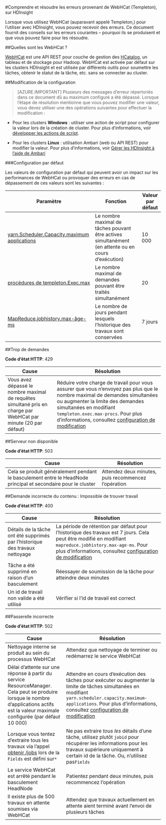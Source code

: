 <properties
 pageTitle="Comprendre et résoudre les erreurs WebHCat sur HDInsight"
 description="Découvrez comment à propos des erreurs courantes renvoyées par WebHCat sur HDInsight et comment les résoudre."
 services="hdinsight"
 documentationCenter=""
 authors="Blackmist"
 manager="jhubbard"
 editor="cgronlun"
 tags="azure-portal"/>

<tags
 ms.service="hdinsight"
 ms.devlang="na"
 ms.topic="article"
 ms.tgt_pltfrm="na"
 ms.workload="big-data"
 ms.date="09/27/2016"
 ms.author="larryfr"/>

#<a name="understand-and-resolve-errors-received-from-webhcat-templeton-on-hdinsight"></a>Comprendre et résoudre les erreurs provenant de WebHCat (Templeton), sur HDInsight

Lorsque vous utilisez WebHCat (auparavant appelé Templeton,) pour l’utiliser avec HDInsight, vous pouvez recevoir des erreurs. Ce document fournit des conseils sur les erreurs courantes – pourquoi ils se produisent et que vous pouvez faire pour les résoudre.

##<a name="what-is-webhcat"></a>Quelles sont les WebHCat ?

[WebHCat](https://cwiki.apache.org/confluence/display/Hive/WebHCat) est une API REST pour couche de gestion des [HCatalog](https://cwiki.apache.org/confluence/display/Hive/HCatalog), un tableau et de stockage pour Hadoop. WebHCat est activée par défaut sur les clusters HDInsight et est utilisée par différents outils pour soumettre les tâches, obtenir le statut de la tâche, etc. sans se connecter au cluster.

##<a name="modifying-configuration"></a>Modification de la configuration

> [AZURE.IMPORTANT] Plusieurs des messages d’erreur répertoriés dans ce document dû au maximum configuré a été dépassé. Lorsque l’étape de résolution mentionne que vous pouvez modifier une valeur, vous devez utiliser une des opérations suivantes pour effectuer la modification :

* Pour les clusters **Windows** : utiliser une action de script pour configurer la valeur lors de la création de cluster. Pour plus d’informations, voir [développer les actions de script](hdinsight-hadoop-script-actions.md).

* Pour les clusters **Linux** : utilisation Ambari (web ou API REST) pour modifier la valeur. Pour plus d’informations, voir [Gérer les HDInsight à l’aide de Ambari](hdinsight-hadoop-manage-ambari.md)

###<a name="default-configuration"></a>Configuration par défaut

Les valeurs de configuration par défaut qui peuvent avoir un impact sur les performances de WebHCat ou provoquer des erreurs en cas de dépassement de ces valeurs sont les suivantes :

| Paramètre | Fonction | Valeur par défaut |
| ------- | ------------ | ------------- |
| [yarn.Scheduler.Capacity.maximum applications][maximum-applications] | Le nombre maximal de tâches pouvant être actives simultanément (en attente ou en cours d’exécution) | 10 000 |
| [procédures de templeton.Exec.max][max-procs] | Le nombre maximal de demandes pouvant être traités simultanément | 20 |
| [MapReduce.jobhistory.max-âge-ms][max-age-ms] | Le nombre de jours pendant lesquels l’historique des travaux sont conservées | 7 jours |

##<a name="too-many-requests"></a>Trop de demandes

**Code d’état HTTP**: 429

| Cause | Résolution |
| ----- | ---------- |
| Vous avez dépassé le nombre maximal de requêtes simultané pris en charge par WebHCat par minute (20 par défaut) | Réduire votre charge de travail pour vous assurer que vous n’envoyez pas plus que le nombre maximal de demandes simultanées ou augmenter la limite des demandes simultanées en modifiant `templeton.exec.max-procs`. Pour plus d’informations, consultez [configuration de modification](#modifying-configuration) |

##<a name="server-unavailable"></a>Serveur non disponible

**Code d’état HTTP**: 503

| Cause | Résolution |
| ---------------- | ------------------- |
| Cela se produit généralement pendant le basculement entre le HeadNode principal et secondaire pour le cluster | Attendez deux minutes, puis recommencez l’opération |

##<a name="bad-request-content-could-not-find-job"></a>Demande incorrecte du contenu : Impossible de trouver travail

**Code d’état HTTP**: 400

| Cause | Résolution |
| ---------------- | ------------------- |
| Détails de la tâche ont été supprimés par l’historique des travaux nettoyage | La période de rétention par défaut pour l’historique des travaux est 7 jours. Cela peut être modifié en modifiant `mapreduce.jobhistory.max-age-ms`. Pour plus d’informations, consultez [configuration de modification](#modifying-configuration) |
| Tâche a été supprimé en raison d’un basculement | Réessayer de soumission de la tâche pour atteindre deux minutes |
| Un id de travail non valide a été utilisé | Vérifier si l’id de travail est correct |

##<a name="bad-gateway"></a>Passerelle incorrecte

**Code d’état HTTP**: 502

| Cause | Résolution |
| ---------------- | ------------------- |
| Nettoyage interne se produit au sein du processus WebHCat | Attendez que nettoyage de terminer ou redémarrez le service WebHCat |
| Délai d’attente sur une réponse à partir du service ResourceManager. Cela peut se produire lorsque le nombre d’applications actifs est la valeur maximale configurée (par défaut 10 000) | Attendre en cours d’exécution des tâches pour exécuter ou augmenter la limite de tâches simultanées en modifiant `yarn.scheduler.capacity.maximum-applications`. Pour plus d’informations, consultez [configuration de modification](#modifying-configuration)  |
| Lorsque vous tentez d’extraire tous les travaux via l’appel [obtenir /jobs](https://cwiki.apache.org/confluence/display/Hive/WebHCat+Reference+Jobs) lors de la `Fields` est défini sur`*` | Ne pas extraire *tous les* détails d’une tâche, utilisez plutôt `jobid` pour récupérer les informations pour les travaux supérieure uniquement à certain id de la tâche. Ou, n’utilisez pas`Fields` |
| Le service WebHCat est arrêté pendant le basculement HeadNode | Patientez pendant deux minutes, puis recommencez l’opération |
| Il existe plus de 500 travaux en attente soumises via WebHCat | Attendez que travaux actuellement en attente aient terminé avant l’envoi de plusieurs tâches |

[maximum-applications]: http://docs.hortonworks.com/HDPDocuments/HDP2/HDP-2.1.3/bk_system-admin-guide/content/setting_application_limits.html
[max-procs]: https://hive.apache.org/javadocs/hcat-r0.5.0/configuration.html
[max-age-ms]: http://docs.hortonworks.com/HDPDocuments/HDP2/HDP-2.0.6.0/ds_Hadoop/hadoop-mapreduce-client/hadoop-mapreduce-client-core/mapred-default.xml
 
